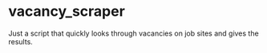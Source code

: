 # vacancy_scraper
Just a script that quickly looks through vacancies on job sites and gives the results.
